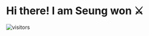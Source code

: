# Hi there! I am Seung won ⚔️
![visitors](https://visitor-badge.laobi.icu/badge?page_id=Lee-seung-won.Lee-seung-won)

